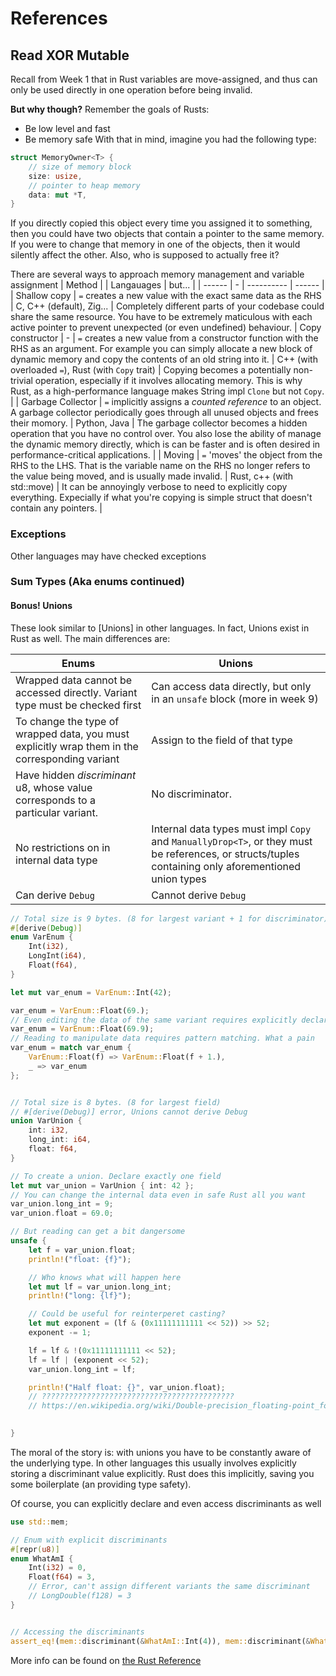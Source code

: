 # References

## Read XOR Mutable

Recall from Week 1 that in Rust variables are move-assigned, and thus can only be used
directly in one operation before being invalid.

**But why though?**
Remember the goals of Rusts:
- Be low level and fast
- Be memory safe
With that in mind, imagine you had the following type:

```rust
struct MemoryOwner<T> {
    // size of memory block
    size: usize,
    // pointer to heap memory
    data: mut *T,
}
```
If you directly copied this object every time you assigned it to something, then you could have two objects that contain a pointer to the same memory. If you were to change that memory in one of the objects, then it would silently affect the other. Also, who is supposed to actually free it?

There are several ways to approach memory management and variable assignment
| Method |   | Langauages | but... |
| ------ | - | ---------- | ------ |
| Shallow copy | `=` creates a new value with the exact same data as the RHS | C, C++ (default), Zig... | Completely different parts of your codebase could share the same resource. You have to be extremely maticulous with each active pointer to prevent unexpected (or even undefined) behaviour.
| Copy constructor | - | `=` creates a new value from a constructor function with the RHS as an argument. For example you can simply allocate a new block of dynamic memory and copy the contents of an old string into it. | C++ (with overloaded `=`), Rust (with `Copy` trait) | Copying becomes a potentially non-trivial operation, especially if it involves allocating memory. This is why Rust, as a high-performance language makes String impl `Clone` but not `Copy`. |
| Garbage Collector | `=` implicitly assigns a *counted reference* to an object. A garbage collector periodically goes through all unused objects and frees their momory. | Python, Java | The garbage collector becomes a hidden operation that you have no control over. You also lose the ability of manage the dynamic memory directly, which is can be faster and is often desired in performance-critical applications. |
| Moving | `=` 'moves' the object from the RHS to the LHS. That is the variable name on the RHS no longer refers to the value being moved, and is usually made invalid. | Rust, c++ (with std::move) | It can be annoyingly verbose to need to explicitly copy everything. Expecially if what you're copying is simple struct that doesn't contain any pointers. |

### Exceptions
Other languages may have checked exceptions


### Sum Types (Aka enums continued)

#### Bonus! Unions
These look similar to [Unions] in other languages. In fact, Unions exist in Rust as well. The main differences are:

| Enums | Unions |
|-------|--------|
| Wrapped data cannot be accessed directly. Variant type must be checked first | Can access data directly, but only in an `unsafe` block (more in week 9) |
| To change the type of wrapped data, you must explicitly wrap them in the corresponding variant | Assign to the field of that type |
| Have hidden *discriminant* u8, whose value corresponds to a particular variant. | No discriminator. |
| No restrictions on in internal data type | Internal data types must impl `Copy` and `ManuallyDrop<T>`, or they must be references, or structs/tuples containing only aforementioned union types |
| Can derive `Debug` | Cannot derive `Debug` |


```rust
// Total size is 9 bytes. (8 for largest variant + 1 for discriminator)
#[derive(Debug)]
enum VarEnum {
    Int(i32),
    LongInt(i64),
    Float(f64),
}

let mut var_enum = VarEnum::Int(42);

var_enum = VarEnum::Float(69.);
// Even editing the data of the same variant requires explicitly declaring it
var_enum = VarEnum::Float(69.9);
// Reading to manipulate data requires pattern matching. What a pain
var_enum = match var_enum {
    VarEnum::Float(f) => VarEnum::Float(f + 1.),
    _ => var_enum
};


// Total size is 8 bytes. (8 for largest field)
// #[derive(Debug)] error, Unions cannot derive Debug
union VarUnion {
    int: i32,
    long_int: i64,
    float: f64,
}

// To create a union. Declare exactly one field
let mut var_union = VarUnion { int: 42 };
// You can change the internal data even in safe Rust all you want
var_union.long_int = 9;
var_union.float = 69.0;

// But reading can get a bit dangersome
unsafe {
    let f = var_union.float;
    println!("float: {f}");

    // Who knows what will happen here
    let mut lf = var_union.long_int;
    println!("long: {lf}");

    // Could be useful for reinterperet casting?
    let mut exponent = (lf & (0x11111111111 << 52)) >> 52;
    exponent -= 1;

    lf = lf & !(0x11111111111 << 52);
    lf = lf | (exponent << 52);
    var_union.long_int = lf;

    println!("Half float: {}", var_union.float);
    // ???????????????????????????????????????????
    // https://en.wikipedia.org/wiki/Double-precision_floating-point_format

    
}
```

The moral of the story is: with unions you have to be constantly aware of the underlying type. In other languages this usually involves explicitly storing a discriminant value explicitly. Rust does this implicitly, saving you some boilerplate (an providing type safety).

Of course, you can explicitly declare and even access discriminants as well

```rust
use std::mem;

// Enum with explicit discriminants
#[repr(u8)]
enum WhatAmI {
    Int(i32) = 0,
    Float(f64) = 3,
    // Error, can't assign different variants the same discriminant
    // LongDouble(f128) = 3
}


// Accessing the discriminants
assert_eq!(mem::discriminant(&WhatAmI::Int(4)), mem::discriminant(&WhatAmI::Int(-12)));

```
More info can be found on [the Rust Reference](https://doc.rust-lang.org/reference/items/enumerations.html)
